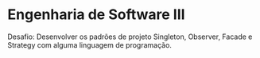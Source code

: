 # Engenharia de Software III
Desafio: Desenvolver os padrões de projeto Singleton, Observer, Facade e Strategy com alguma linguagem de programação.

